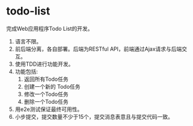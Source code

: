 # todo-list

完成Web应用程序Todo List的开发。

1. 语言不限。
2. 前后端分离，各自部署。后端为RESTful API，前端通过Ajax请求与后端交互。
3. 使用TDD进行功能开发。
4. 功能包括:
	1. 返回所有Todo任务
	2. 创建一个新的 Todo任务
	3. 修改一个Todo任务
	4. 删除一个Todo任务
5. 用e2e测试保证最终可用性。
6. 小步提交，提交数量不少于15个，提交消息表意且与提交代码一致。
